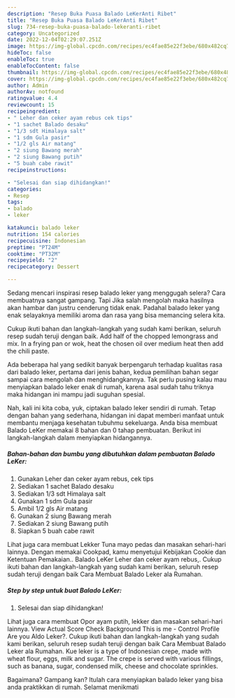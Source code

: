 ```yaml
---
description: "Resep Buka Puasa Balado LeKerAnti Ribet"
title: "Resep Buka Puasa Balado LeKerAnti Ribet"
slug: 734-resep-buka-puasa-balado-lekeranti-ribet
category: Uncategorized
date: 2022-12-04T02:29:07.251Z
image: https://img-global.cpcdn.com/recipes/ec4fae85e22f3ebe/680x482cq70/balado-leker-foto-resep-utama.jpg
hideToc: false
enableToc: true
enableTocContent: false
thumbnail: https://img-global.cpcdn.com/recipes/ec4fae85e22f3ebe/680x482cq70/balado-leker-foto-resep-utama.jpg
cover: https://img-global.cpcdn.com/recipes/ec4fae85e22f3ebe/680x482cq70/balado-leker-foto-resep-utama.jpg
author: Admin
authorAv: notfound
ratingvalue: 4.4
reviewcount: 15
recipeingredient:
- " Leher dan ceker ayam rebus cek tips"
- "1 sachet Balado desaku"
- "1/3 sdt Himalaya salt"
- "1 sdm Gula pasir"
- "1/2 gls Air matang"
- "2 siung Bawang merah"
- "2 siung Bawang putih"
- "5 buah cabe rawit"
recipeinstructions:

- "Selesai dan siap dihidangkan!"
categories:
- Resep
tags:
- balado
- leker

katakunci: balado leker 
nutrition: 154 calories
recipecuisine: Indonesian
preptime: "PT24M"
cooktime: "PT32M"
recipeyield: "2"
recipecategory: Dessert

---
```



Sedang mencari inspirasi resep balado leker yang menggugah selera? Cara membuatnya sangat gampang. Tapi Jika salah mengolah maka hasilnya akan hambar dan justru cenderung tidak enak. Padahal balado leker yang enak selayaknya memiliki aroma dan rasa yang bisa memancing selera kita.


Cukup ikuti bahan dan langkah-langkah yang sudah kami berikan, seluruh resep sudah teruji dengan baik. Add half of the chopped lemongrass and mix. In a frying pan or wok, heat the chosen oil over medium heat then add the chili paste.

Ada beberapa hal yang sedikit banyak berpengaruh terhadap kualitas rasa dari balado leker, pertama dari jenis bahan, kedua pemilihan bahan segar sampai cara mengolah dan menghidangkannya. Tak perlu pusing kalau mau menyiapkan balado leker enak di rumah, karena asal sudah tahu triknya maka hidangan ini mampu jadi suguhan spesial.


Nah, kali ini kita coba, yuk, ciptakan balado leker sendiri di rumah. Tetap dengan bahan yang sederhana, hidangan ini dapat memberi manfaat untuk membantu menjaga kesehatan tubuhmu sekeluarga. Anda bisa membuat Balado LeKer memakai 8 bahan dan 0 tahap pembuatan. Berikut ini langkah-langkah dalam menyiapkan hidangannya.

<!--inarticleads1-->

##### Bahan-bahan dan bumbu yang dibutuhkan dalam pembuatan Balado LeKer:

1. Gunakan  Leher dan ceker ayam rebus, cek tips
1. Sediakan 1 sachet Balado desaku
1. Sediakan 1/3 sdt Himalaya salt
1. Gunakan 1 sdm Gula pasir
1. Ambil 1/2 gls Air matang
1. Gunakan 2 siung Bawang merah
1. Sediakan 2 siung Bawang putih
1. Siapkan 5 buah cabe rawit


Lihat juga cara membuat Lekker Tuna mayo pedas dan masakan sehari-hari lainnya. Dengan memakai Cookpad, kamu menyetujui Kebijakan Cookie dan Ketentuan Pemakaian.. Balado LeKer Leher dan ceker ayam rebus,. Cukup ikuti bahan dan langkah-langkah yang sudah kami berikan, seluruh resep sudah teruji dengan baik Cara Membuat Balado Leker ala Rumahan. 

<!--inarticleads2-->

##### Step by step untuk buat Balado LeKer:


1. Selesai dan siap dihidangkan!

Lihat juga cara membuat Opor ayam putih, lekker dan masakan sehari-hari lainnya. View Actual Score Check Background This is me - Control Profile Are you Aldo Leker?. Cukup ikuti bahan dan langkah-langkah yang sudah kami berikan, seluruh resep sudah teruji dengan baik Cara Membuat Balado Leker ala Rumahan. Kue leker is a type of Indonesian crepe, made with wheat flour, eggs, milk and sugar. The crepe is served with various fillings, such as banana, sugar, condensed milk, cheese and chocolate sprinkles. 

Bagaimana? Gampang kan? Itulah cara menyiapkan balado leker yang bisa anda praktikkan di rumah. Selamat menikmati
